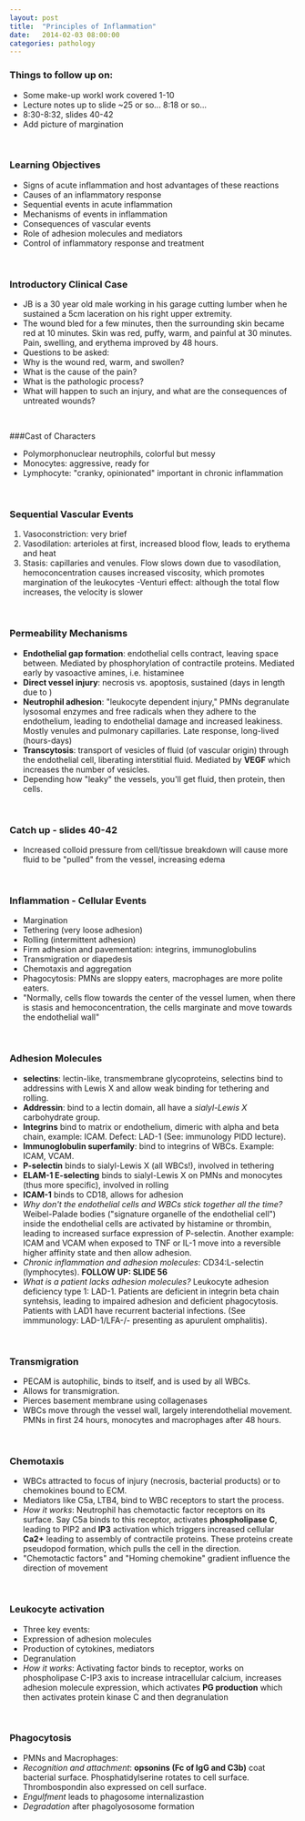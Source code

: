```yaml
---
layout: post
title:  "Principles of Inflammation"
date:   2014-02-03 08:00:00
categories: pathology
---
```


### Things to follow up on:
- Some make-up workl work covered 1-10
- Lecture notes up to slide ~25 or so... 8:18 or so...
- 8:30-8:32, slides 40-42
- Add picture of margination

<span><br></span>

### Learning Objectives
- Signs of acute inflammation and host advantages of these reactions
- Causes of an inflammatory response
- Sequential events in acute inflammation
- Mechanisms of events in inflammation
- Consequences of vascular events
- Role of adhesion molecules and mediators
- Control of inflammatory response and treatment

<span><br></span>

### Introductory Clinical Case
- JB is a 30 year old male working in his garage cutting lumber when he sustained a 5cm laceration on his right upper extremity.
- The wound bled for a few minutes, then the surrounding skin became red at 10 minutes. Skin was red, puffy, warm, and painful at 30 minutes. Pain, swelling, and erythema improved by 48 hours. 
- Questions to be asked:
- Why is the wound red, warm, and swollen?
- What is the cause of the pain?
- What is the pathologic process?
- What will happen to such an injury, and what are the consequences of untreated wounds?

<span><br></span>

###Cast of Characters
- Polymorphonuclear neutrophils, colorful but messy
- Monocytes: aggressive, ready for 
- Lymphocyte: "cranky, opinionated" important in chronic inflammation

<span><br></span>

### Sequential Vascular Events
1. Vasoconstriction: very brief
2. Vasodilation: arterioles at first, increased blood flow, leads to erythema and heat
3. Stasis: capillaries and venules. Flow slows down due to vasodilation, hemoconcentration causes increased viscosity, which promotes margination of the leukocytes
-Venturi effect: although the total flow increases, the velocity is slower

<span><br></span>

### Permeability Mechanisms
- **Endothelial gap formation**: endothelial cells contract, leaving space between. Mediated by phosphorylation of contractile proteins. Mediated early by vasoactive amines, i.e. histaminee
- **Direct vessel injury**: necrosis vs. apoptosis, sustained (days in length due to )
- **Neutrophil adhesion**: "leukocyte dependent injury," PMNs degranulate lysosomal enzymes and free radicals when they adhere to the endothelium, leading to endothelial damage and increased leakiness.  Mostly venules and pulmonary capillaries. Late response, long-lived (hours-days)
- **Transcytosis**: transport of vesicles of fluid (of vascular origin) through the endothelial cell, liberating interstitial fluid. Mediated by **VEGF** which increases the number of vesicles.
- Depending how "leaky" the vessels, you'll get fluid, then protein, then cells.

<span><br></span>

### Catch up - slides 40-42
- Increased colloid pressure from cell/tissue breakdown will cause more fluid to be "pulled" from the vessel, increasing edema

<span><br></span>

### Inflammation - Cellular Events
- Margination
- Tethering (very loose adhesion)
- Rolling (intermittent adhesion)
- Firm adhesion and pavementation: integrins, immunoglobulins
- Transmigration or diapedesis
- Chemotaxis and aggregation
- Phagocytosis: PMNs are sloppy eaters, macrophages are more polite eaters.
- "Normally, cells flow towards the center of the vessel lumen, when there is stasis and hemoconcentration, the cells marginate and move towards the endothelial wall"

<span><br></span>

### Adhesion Molecules
- **selectins**: lectin-like, transmembrane glycoproteins, selectins bind to addressins with Lewis X and allow weak binding for tethering and rolling. 
- **Addressin**: bind to a lectin domain, all have a *sialyl-Lewis X* carbohydrate group. 
- **Integrins** bind to matrix or endothelium, dimeric with alpha and beta chain, example: ICAM. Defect: LAD-1 (See: immunology PIDD lecture). 
- **Immunoglobulin superfamily**: bind to integrins of WBCs. Example: ICAM, VCAM.
- **P-selectin** binds to sialyl-Lewis X (all WBCs!), involved in tethering
- **ELAM-1 E-selecting** binds to sialyl-Lewis X on PMNs and monocytes (thus more specific), involved in rolling
- **ICAM-1** binds to CD18, allows for adhesion
- *Why don't the endothelial cells and WBCs stick together all the time?* Weibel-Palade bodies ("signature organelle of the endothelial cell") inside the endothelial cells are activated by histamine or thrombin, leading to increased surface expression of P-selectin. Another example: ICAM and VCAM when exposed to TNF or IL-1 move into a reversible higher affinity state and then allow adhesion.
- *Chronic inflammation and adhesion molecules*: CD34:L-selectin (lymphocytes). **FOLLOW UP: SLIDE 56**
- *What is a patient lacks adhesion molecules?* Leukocyte adhesion deficiency type 1: LAD-1. Patients are deficient in integrin beta chain syntehsis, leading to impaired adhesion and deficient phagocytosis. Patients with LAD1 have recurrent bacterial infections. (See immmunology: LAD-1/LFA-/- presenting as apurulent omphalitis).

<span><br></span>

### Transmigration
- PECAM is autophilic, binds to itself, and is used by all WBCs. 
- Allows for transmigration.
- Pierces basement membrane using collagenases
- WBCs move through the vessel wall, largely interendothelial movement. PMNs in first 24 hours, monocytes and macrophages after 48 hours.

<span><br></span>

### Chemotaxis
- WBCs attracted to focus of injury (necrosis, bacterial products) or to chemokines bound to ECM.
- Mediators like C5a, LTB4, bind to WBC receptors to start the process.
- *How it works*: Neutrophil has chemotactic factor receptors on its surface. Say C5a binds to this receptor, activates **phospholipase C**, leading to PIP2 and **IP3** activation which triggers increased cellular **Ca2+** leading to assembly of contractile proteins. These proteins create pseudopod formation, which pulls the cell in the direction.
- "Chemotactic factors" and "Homing chemokine" gradient influence the direction of movement

<span><br></span>

### Leukocyte activation
- Three key events:
- Expression of adhesion molecules
- Production of cytokines, mediators
- Degranulation
- *How it works*: Activating factor binds to receptor, works on phospholipase C-IP3 axis to increase intracellular calcium, increases adhesion molecule expression, which activates **PG production**  which then activates protein kinase C and then degranulation

<span><br></span>

### Phagocytosis
- PMNs and Macrophages:
- *Recognition and attachment*: **opsonins (Fc of IgG and C3b)** coat bacterial surface. Phosphatidylserine rotates to cell surface. Thrombospondin also expressed on cell surface. 
- *Engulfment* leads to phagosome internalizastion
- *Degradation* after phagolyososome formation
